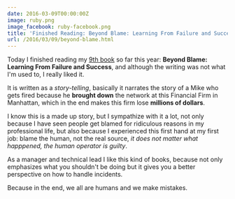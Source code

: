 ```yaml
---
date: 2016-03-09T00:00:00Z
image: ruby.png
image_facebook: ruby-facebook.png
title: 'Finished Reading: Beyond Blame: Learning From Failure and Success'
url: /2016/03/09/beyond-blame.html
---
```


Today I finished reading my [9th book](/books.html) so far this year: **Beyond Blame: Learning From Failure and Success**, and although the writing was not what I'm used to, I really liked it.

It is written as a *story-telling*, basically it narrates the story of a Mike who gets fired because he **brought down** the network at this Financial Firm in Manhattan, which in the end makes this firm lose **millions of dollars**.

I know this is a made up story, but I sympathize with it a lot, not only because I have seen people get blamed for ridiculous reasons in my professional life, but also because I experienced this first hand at my first job: blame the human, not the real source, *it does not matter what happpened, the human operator is guilty*.

As a manager and technical lead I like this kind of books, because not only emphasizes what you shouldn't be doing but it gives you a better perspective on how to handle incidents.

Because in the end, we all are humans and we make mistakes.
